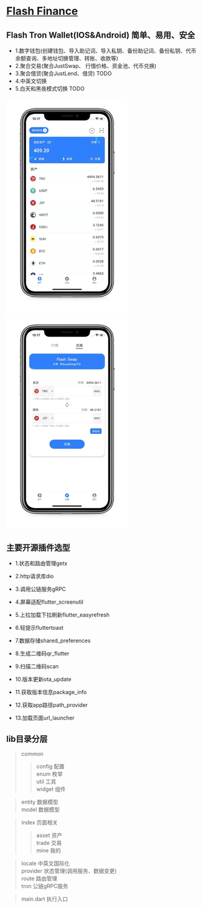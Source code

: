 # [Flash Finance](https://flash2c.cn/)

## Flash Tron Wallet(IOS&Android) 简单、易用、安全 

- 1.数字钱包(创建钱包、导入助记词、导入私钥、备份助记词、备份私钥、代币余额查询、多地址切换管理、转账、收款等)
- 2.聚合交易(聚合JustSwap、 行情价格、资金池、代币兑换)
- 3.聚合借贷(聚合JustLend、借贷) TODO
- 4.中英文切换
- 5.白天和黑夜模式切换 TODO

<img src="asset/doc/ft-wallet01.jpeg"  width="320" alt="image-01" style="display: inline-block" /><img src="asset/doc/ft-wallet03.jpeg"  width="320" alt="image-03" style="display: inline-block" />

## 主要开源插件选型

- 1.状态和路由管理getx

- 2.http请求库dio

- 3.调用公链服务gRPC

- 4.屏幕适配flutter_screenutil

- 5.上拉加载下拉刷新flutter_easyrefresh

- 6.轻提示fluttertoast

- 7.数据存储shared_preferences

- 8.生成二维码qr_flutter

- 9.扫描二维码scan

- 10.版本更新ota_update

- 11.获取版本信息package_info

- 12.获取app路径path_provider

- 13.加载页面url_launcher

## lib目录分层
>common
>>config                        配置<br>
>>enum                          枚举<br>
>>util                          工具<br>
>>widget                        组件<br>

>entity                         数据模型<br>
>model                          数据模型<br>

>index                          页面相关
>>asset                         资产<br>
>>trade                         交易<br>
>>mine                          我的<br>

>locale                         中英文国际化<br>
>provider                       状态管理(调用服务、数据变更)<br>
>route                          路由管理<br>
>tron                           公链gRPC服务<br>

>main.dart                      执行入口<br>